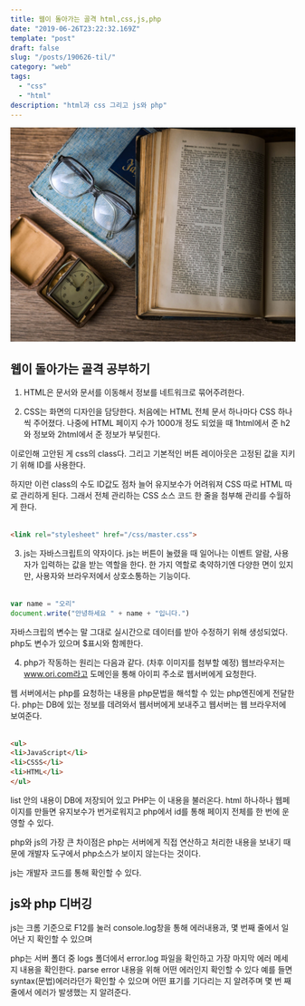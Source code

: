 ```yaml
---
title: 웹이 돌아가는 골격 html,css,js,php
date: "2019-06-26T23:22:32.169Z"
template: "post"
draft: false
slug: "/posts/190626-til/"
category: "web"
tags:
  - "css"
  - "html"
description: "html과 css 그리고 js와 php"
---
```


![](/media/image-1.jpg)


## 웹이 돌아가는 골격 공부하기

1. HTML은 문서와 문서를 이동해서 정보를 네트워크로 묶어주려한다.

2. CSS는 화면의 디자인을 담당한다.
처음에는 HTML 전체 문서 하나마다 CSS 하나씩 주어졌다.
나중에 HTML 페이지 수가 1000개 정도 되었을 때
1html에서 준 h2와 정보와 2html에서 준 정보가 부딪힌다.

이로인해 고안된 게 css의 class다.
그리고 기본적인 버튼 레이아웃은 고정된 값을 지키기 위해 ID를 사용한다.

하지만 이런 class의 수도 ID값도 점차 늘어 유지보수가 어려워져
CSS 따로 HTML 따로 관리하게 된다.
그래서 전체 관리하는 CSS 소스 코드 한 줄을 첨부해 관리를 수월하게 한다.

```html

<link rel="stylesheet" href="/css/master.css">

```
3. js는 자바스크립트의 약자이다. 
js는 버튼이 눌렸을 때 일어나는
이벤트 알람, 사용자가 입력하는 값을 받는 역할을 한다.
한 가지 역할로 축약하기엔 다양한 면이 있지만,
사용자와 브라우저에서 상호소통하는 기능이다.

```js

var name = "오리"
document.write("안녕하세요 " + name + "입니다.")

```
자바스크립의 변수는 말 그대로 실시간으로
데이터를 받아 수정하기 위해 생성되었다.
php도 변수가 있으며 $표시와 함께한다.

4. php가 작동하는 원리는 다음과 같다.
(차후 이미지를 첨부할 예정)
웹브라우저는 www.ori.com라고 도메인을 통해
아이피 주소로 웹서버에게 요청한다.

웹 서버에서는 php를 요청하는 내용을
php문법을 해석할 수 있는 php엔진에게 전달한다.
php는 DB에 있는 정보를 데려와서 웹서버에게 보내주고
웹서버는 웹 브라우저에 보여준다.

```html

<ul>
<li>JavaScript</li>
<li>CSSS</li>
<li>HTML</li>
</ul>

```

list 안의 내용이 DB에 저장되어 있고
PHP는 이 내용을 불러온다.
html 하나하나 웹페이지를 만들면 유지보수가 번거로워지고
php에서 id를 통해 페이지 전체를 한 번에 운영할 수 있다.

php와 js의 가장 큰 차이점은
php는 서버에게 직접 연산하고 처리한 내용을 보내기 때문에
개발자 도구에서 php소스가 보이지 않는다는 것이다.

js는 개발자 코드를 통해 확인할 수 있다.

## js와 php 디버깅

js는 크롬 기준으로
F12를 눌러 console.log창을 통해 에러내용과, 몇 번째 줄에서 일어난 지
확인할 수 있으며

php는 서버 폴더 중 logs 폴더에서
error.log 파일을 확인하고
가장 마지막 에러 메세지 내용을 확인한다.
parse error 내용을 위해 어떤 에러인지 확인할 수 있다
예를 들면 syntax(문법)에러라던가 확인할 수 있으며
어떤 표기를 기다리는 지 알려주며 몇 번 째 줄에서 에러가
발생했는 지 알려준다.

